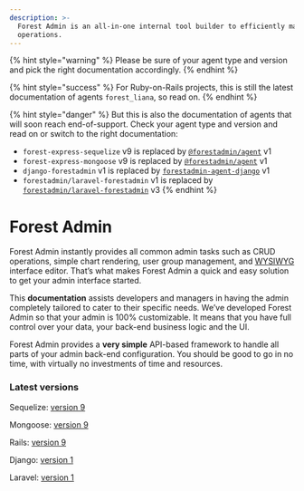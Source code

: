 ```yaml
---
description: >-
  Forest Admin is an all-in-one internal tool builder to efficiently manage your
  operations.
---
```


{% hint style="warning" %}
Please be sure of your agent type and version and pick the right documentation accordingly.
{% endhint %}

{% hint style="success" %}
For Ruby-on-Rails projects, this is still the latest documentation of agents `forest_liana`, so read on.
{% endhint %}

{% hint style="danger" %}
But this is also the documentation of agents that will soon reach end-of-support.
Check your agent type and version and read on or switch to the right documentation:
- `forest-express-sequelize` v9 is replaced by [`@forestadmin/agent`](https://docs.forestadmin.com/developer-guide-agents-nodejs/) v1
- `forest-express-mongoose` v9 is replaced by [`@forestadmin/agent`](https://docs.forestadmin.com/developer-guide-agents-nodejs/) v1
- `django-forestadmin` v1 is replaced by [`forestadmin-agent-django`](https://docs.forestadmin.com/developer-guide-agents-python) v1
- `forestadmin/laravel-forestadmin` v1 is replaced by [`forestadmin/laravel-forestadmin`](https://docs.forestadmin.com/developer-guide-agents-php) v3
{% endhint %}

# Forest Admin

Forest Admin instantly provides all common admin tasks such as CRUD operations, simple chart rendering, user group management, and [WYSIWYG](https://en.wikipedia.org/wiki/WYSIWYG) interface editor. That’s what makes Forest Admin a quick and easy solution to get your admin interface started.

This **documentation** assists developers and managers in having the admin completely tailored to cater to their specific needs. We’ve developed Forest Admin so that your admin is 100% customizable. It means that you have full control over your data, your back-end business logic and the UI.

Forest Admin provides a **very simple** API-based framework to handle all parts of your admin back-end configuration. You should be good to go in no time, with virtually no investments of time and resources.

### Latest versions

Sequelize: [version 9](https://github.com/ForestAdmin/forest-express-sequelize)

Mongoose: [version 9](https://github.com/ForestAdmin/forest-express-mongoose)

Rails: [version 9](https://github.com/ForestAdmin/forest-rails)

Django: [version 1](https://github.com/ForestAdmin/django-forestadmin)

Laravel: [version 1](https://github.com/ForestAdmin/laravel-forestadmin)
